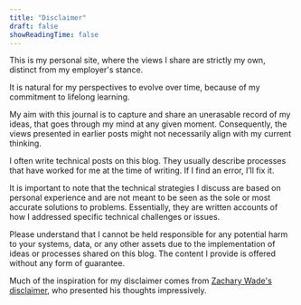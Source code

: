 ```yaml
---
title: "Disclaimer"
draft: false
showReadingTime: false
---
```


This is my personal site, where the views I share are strictly my own, distinct from my employer's stance.

It is natural for my perspectives to evolve over time, because of my commitment to lifelong learning.

My aim with this journal is to capture and share an unerasable record of my ideas, that goes through my mind at any given moment. Consequently, the views presented in earlier posts might not necessarily align with my current thinking.

I often write technical posts on this blog. They usually describe processes that have worked for me at the time of writing. If I find an error, I’ll fix it.

It is important to note that the technical strategies I discuss are based on personal experience and are not meant to be seen as the sole or most accurate solutions to problems. Essentially, they are written accounts of how I addressed specific technical challenges or issues.

Please understand that I cannot be held responsible for any potential harm to your systems, data, or any other assets due to the implementation of ideas or processes shared on this blog. The content I provide is offered without any form of guarantee.

Much of the inspiration for my disclaimer comes from [Zachary Wade's disclaimer](https://zwbetz.com/disclaimer/), who presented his thoughts impressively.

